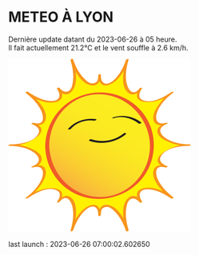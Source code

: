 # METEO À LYON

Dernière update datant du 2023-06-26 à 05 heure.  
Il fait actuellement 21.2°C et le vent souffle à 2.6 km/h.      

![](./.github/sun.png)

last launch : 2023-06-26 07:00:02.602650
